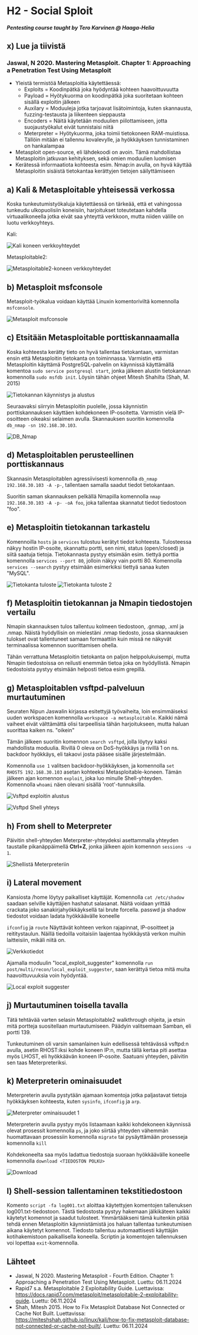 # H2 - Social Sploit
##### Pentesting course taught by Tero Karvinen @ Haaga-Helia

## x) Lue ja tiivistä
### Jaswal, N 2020. Mastering Metasploit. Chapter 1: Approaching a Penetration Test Using Metasploit
- Yleistä termistöä Metasploitia käytettäessä:
  - Exploits = Koodinpätkä joka hyödyntää kohteen haavoittuvuutta
  - Payload = Hyötykuorma on koodinpätkä joka suoritetaan kohteen sisällä exploitin jälkeen
  - Auxilary = Moduuleja jotka tarjoavat lisätoimintoja, kuten skannausta, fuzzing-testausta ja liikenteen sieppausta
  - Encoders = Näitä käytetään moduulien piilottamiseen, jotta suojaustyökalut eivät tunnistaisi niitä
  - Meterpreter = Hyötykuorma, joka toimii tietokoneen RAM-muistissa. Tällöin mitään ei tallennu kovalevylle, ja hyökkäyksen tunnistaminen on hankalampaa
 - Metasploit open-source, eli lähdekoodi on avoin. Tämä mahdollistaa Metasploitin jatkuvan kehityksen, sekä omien moduulien luomisen
 - Kerätessä informaatiota kohteesta esim. Nmap:in avulla, on hyvä käyttää Metasploitin sisäistä tietokantaa kerättyjen tietojen säilyttämiseen

## a) Kali & Metasploitable yhteisessä verkossa
Koska tunkeutumistyökaluja käytettäessä on tärkeää, että et vahingossa tunkeudu ulkopuolisiin koneisiin, harjoitukset toteutetaan kahdella virtuaalikoneella jotka eivät saa yhteyttä verkkoon, mutta niiden välille on luotu verkkoyhteys.

Kali:

![Kali koneen verkkoyhteydet](https://github.com/rakkitect/penetration-testing/blob/main/reports/Kuvat/kali-network.png)

Metasploitable2:

![Metasploitable2-koneen verkkoyhteydet](https://github.com/rakkitect/penetration-testing/blob/main/reports/Kuvat/metasploitable-network.png)

## b) Metasploit msfconsole
Metasploit-työkalua voidaan käyttää Linuxin komentoriviltä komennolla ```msfconsole```.

![Metasploit msfconsole](https://github.com/rakkitect/penetration-testing/blob/main/reports/Kuvat/msfconsole.png)

## c) Etsitään Metasploitable porttiskannaamalla
Koska kohteesta kerätty tieto on hyvä tallentaa tietokantaan, varmistan ensin että Metasploitin tietokanta on toiminnassa. Varmistin että Metasploitin käyttämä PostgreSQL-palvelin on käynnissä käyttämällä komentoa ```sudo service postgresql start```, jonka jälkeen alustin tietokannan komennolla ```sudo msfdb init```. Löysin tähän ohjeet Mitesh Shahilta (Shah, M. 2015)

![Tietokannan käynnistys ja alustus](https://github.com/rakkitect/penetration-testing/blob/main/reports/Kuvat/database-connection.png)

Seuraavaksi siirryin Metasploitin puolelle, jossa käynnistin porttiskannauksen käyttäen kohdekoneen IP-osoitetta. Varmistin vielä IP-osoitteen oikeaksi selaimen avulla. Skannauksen suoritin komennolla ```db_nmap -sn 192.168.30.103```.

![DB_Nmap](https://github.com/rakkitect/penetration-testing/blob/main/reports/Kuvat/db_nmap-metasploit.png)

## d) Metasploitablen perusteellinen porttiskannaus
Skannasin Metasploitablen agressiivisesti komennolla ```db_nmap 192.168.30.103 -A -p-```, tallentaen samalla saadut tiedot tietokantaan.

Suoritin saman skannauksen pelkällä Nmapilla komennolla ```nmap 192.168.30.103 -A -p- -oA foo```, joka tallentaa skannatut tiedot tiedostoon "foo".

## e) Metasploitin tietokannan tarkastelu
Komennoilla ```hosts``` ja ```services``` tulostuu kerätyt tiedot kohteesta. Tulosteessa näkyy hostin IP-osoite, skannattu portti, sen nimi, status (open/closed) ja siitä saatuja tietoja. Tietokannasta pystyy etsimään esim. tiettyä porttia komennolla ```services --port 80```, jolloin näkyy vain portti 80. Komennolla ```services --search``` pystyy etsimään esimerkiksi tiettyä sanaa kuten "MySQL".

![Tietokanta tuloste](https://github.com/rakkitect/penetration-testing/blob/main/reports/Kuvat/db_nmap-tuloste.png)
![Tietokanta tuloste 2](https://github.com/rakkitect/penetration-testing/blob/main/reports/Kuvat/db_nmap-tuloste2.png)

## f) Metasploitin tietokannan ja Nmapin tiedostojen vertailu
Nmapin skannauksen tulos tallentuu kolmeen tiedostoon, .gnmap, .xml ja .nmap. Näistä hyödyllisin on mielestäni .nmap tiedosto, jossa skannauksen tulokset ovat tallentuneet samaan formaattiin kuin missä ne näkyvät terminaalissa komennon suorittamisen ohella.

Tähän verrattuna Metasploitin tietokanta on paljon helppolukuisempi, mutta Nmapin tiedostoissa on reilusti enemmän tietoa joka on hyödyllistä. Nmapin tiedostoista pystyy etsimään helposti tietoa esim grepillä.

## g) Metasploitablen vsftpd-palveluun murtautuminen
Seuraten Nipun Jaswalin kirjassa esitettyjä työvaiheita, loin ensimmäiseksi uuden workspacen komennolla ```workspace -a metasploitable```. Kaikki nämä vaiheet eivät välttämättä olisi tarpeellisia tähän harjoitukseen, mutta haluan suorittaa kaiken ns. "oikein"

Tämän jälkeen suoritin komennon ```search vsftpd```, jolla löytyy kaksi mahdollista moduulia. Rivillä 0 oleva on DoS-hyökkäys ja rivillä 1 on ns. backdoor hyökkäys, eli takaovi josta pääsee sisälle järjestelmään.

Komennolla ```use 1``` valitsen backdoor-hyökkäyksen, ja komennolla ```set RHOSTS 192.168.30.103``` asetan kohteeksi Metasploitable-koneen. Tämän jälkeen ajan komennon ```exploit```, joka luo minulle Shell-yhteyden. Komennolla ```whoami``` näen olevani sisällä 'root'-tunnuksilla.

![Vsftpd exploitin alustus](https://github.com/rakkitect/penetration-testing/blob/main/reports/Kuvat/exploit-vsftpd.png)

![Vsftpd Shell yhteys](https://github.com/rakkitect/penetration-testing/blob/main/reports/Kuvat/exploit_shell-connection.png)

## h) From shell to Meterpreter
Päivitin shell-yhteyden Meterpreter-yhteydeksi asettammalla yhteyden taustalle pikanäppäimellä **Ctrl+Z**, jonka jälkeen ajoin komennon ```sessions -u 1```.

![Shellistä Meterpreteriin](https://github.com/rakkitect/penetration-testing/blob/main/reports/Kuvat/shell-meterpreter.png)

## i) Lateral movement
Kansiosta /home löytyy paikalliset käyttäjät. Komennolla ```cat /etc/shadow``` saadaan selville käyttäjien hashatut salasanat. Näitä voidaan yrittää crackata joko sanakirjahyökkäyksellä tai brute forcella. passwd ja shadow tiedostot voidaan ladata hyökkäävälle koneelle 

```ifconfig``` ja ```route``` Näyttävät kohteen verkon rajapinnat, IP-osoitteet ja reititystaulun. Näillä tiedoilla voitaisiin laajentaa hyökkäystä verkon muihin laitteisiin, mikäli niitä on.

![Verkkotiedot](https://github.com/rakkitect/penetration-testing/blob/main/reports/Kuvat/metasploitable-ifconfig-ja-route.png)

Ajamalla moduulin "local_exploit_suggester" komennolla ```run post/multi/recon/local_exploit_suggester```, saan kerättyä tietoa mitä muita haavoittuvuuksia voin hyödyntää.

![Local exploit suggester](https://github.com/rakkitect/penetration-testing/blob/main/reports/Kuvat/local_exploit_suggester.png)

## j) Murtautuminen toisella tavalla
Tätä tehtävää varten selasin Metasploitable2 walkthrough ohjeita, ja etsin mitä portteja suositellaan murtautumiseen. Päädyin valitsemaan Samban, eli portti 139.

Tunkeutuminen oli varsin samanlainen kuin edellisessä tehtävässä vsftpd:n avulla, asetin RHOST:iksi kohde koneen IP:n, mutta tällä kertaa piti asettaa myös LHOST, eli hyökkäävän koneen IP-osoite. Saatuani yhteyden, päivitin sen taas Meterpreteriksi.

## k) Meterpreterin ominaisuudet
Meterpreterin avulla pystytään ajamaan komentoja jotka paljastavat tietoja hyökkäyksen kohteesta, kuten ```sysinfo```, ```ifconfig``` ja ```arp```.

![Meterpreter ominaisuudet 1](https://github.com/rakkitect/penetration-testing/blob/main/reports/Kuvat/meterpreter-ominaisuudet-1.png)

Meterpreterin avulla pystyy myös listaamaan kaikki kohdekoneen käynnissä olevat prosessit komennolla ```ps```, ja joko siirtää yhteyden vähemmän huomattavaan prosessiin komennolla ```migrate``` tai pysäyttämään prosesseja komennolla ```kill```

Kohdekoneelta saa myös ladattua tiedostoja suoraan hyökkäävälle koneelle komennolla ```download <TIEDOSTON POLKU>```

![Download](https://github.com/rakkitect/penetration-testing/blob/main/reports/Kuvat/meterpreter-download.png)

## l) Shell-session tallentaminen tekstitiedostoon
Komento ```script -fa log001.txt``` aloittaa käytettyjen komentojen tallenuksen log001.txt-tiedostoon. Tästä tiedostosta pystyy hakemaan jälkikäteen kaikki käytetyt komennot ja saadut tulosteet. Ymmärtääkseni tämä kuitenkin pitää tehdä ennen Metasploitin käynnistämistä jos haluan tallentaa tunkeutumisen aikana käytetyt komennot. Tiedosto tallentuu automaattisesti käyttäjän kotihakemistoon paikallisella koneella. Scriptin ja komentojen tallennuksen voi lopettaa ```exit```-komennolla.

## Lähteet

- Jaswal, N 2020. Mastering Metasploit - Fourth Edition. Chapter 1: Approaching a Penetration Test Using Metasploit. Luettu: 06.11.2024
- Rapid7 s.a. Metasploitable 2 Exploitability Guide. Luettavissa: https://docs.rapid7.com/metasploit/metasploitable-2-exploitability-guide. Luettu: 06.11.2024
- Shah, Mitesh 2015. How to Fix Metasploit Database Not Connected or Cache Not Built. Luettavissa: https://miteshshah.github.io/linux/kali/how-to-fix-metasploit-database-not-connected-or-cache-not-built/. Luettu: 06.11.2024
